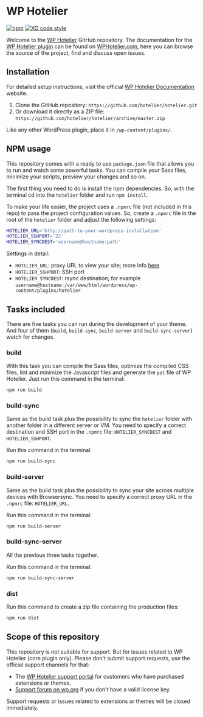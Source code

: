 # WP Hotelier
[![npm](https://img.shields.io/npm/v/npm.svg)]()
[![XO code style](https://img.shields.io/badge/code_style-XO-5ed9c7.svg)](https://github.com/sindresorhus/xo)

Welcome to the [WP Hotelier](https://wphotelier.com) GitHub repository. The documentation for the [WP Hotelier plugin](https://wphotelier.com) can be found on [WPHotelier.com](https://wphotelier.com), here you can browse the source of the project, find and discuss open issues.

## Installation ##

For detailed setup instructions, visit the official [WP Hotelier Documentation](http://docs.wphotelier.com) website.

1. Clone the GitHub repository: `https://github.com/hotelier/hotelier.git`
2. Or download it directly as a ZIP file: `https://github.com/hotelier/hotelier/archive/master.zip`

Like any other WordPress plugin, place it in `/wp-content/plugins/`.

## NPM usage

This repository comes with a ready to use `package.json` file that allows you to run and watch some powerful tasks. You can compile your Sass files, minimize your scripts, preview your changes and so on.

The first thing you need to do is install the npm dependencies. So, with the terminal cd into the `hotelier` folder and run `npm install`.

To make your life easier, the project uses a `.npmrc` file (not included in this repo) to pass the project configuration values. So, create a `.npmrc` file in the root of the `hotelier` folder and adjust the following settings:

```bash
HOTELIER_URL='http://path-to-your-wordpress-installation'
HOTELIER_SSHPORT='22'
HOTELIER_SYNCDEST='username@hostname:path'
```

Settings in detail:

* `HOTELIER_URL`: proxy URL to view your site; more info [here](https://browsersync.io/docs/options#option-proxy)
* `HOTELIER_SSHPORT`: SSH port
* `HOTELIER_SYNCDEST`: rsync destination; for example `username@hostname:/var/www/html/wordpress/wp-content/plugins/hotelier`

## Tasks included

There are five tasks you can run during the development of your theme. And four of them (`build`, `build-sync`, `build-server` and `build-sync-server`) watch for changes.

### build

With this task you can compile the Sass files, optimize the compiled CSS files, lint and minimize the Javascript files and generate the `pot` file of WP Hotelier. Just run this command in the terminal:

```bash
npm run build
```

### build-sync

Same as the build task plus the possibility to sync the `hotelier` folder with another folder in a different server or VM. You need to specify a correct destination and SSH port in the `.npmrc` file: `HOTELIER_SYNCDEST` and `HOTELIER_SSHPORT`.

Run this command in the terminal:

```bash
npm run build-sync
```

### build-server

Same as the build task plus the possibility to sync your site across multiple devices with Browsersync. You need to specify a correct proxy URL in the `.npmrc` file: `HOTELIER_URL`.

Run this command in the terminal:

```bash
npm run build-server
```

### build-sync-server

All the previous three tasks together.

Run this command in the terminal:

```bash
npm run build-sync-server
```

### dist

Run this command to create a zip file containing the production files:

```bash
npm run dist
```

## Scope of this repository ##

This repository is not suitable for support. But for issues related to WP Hotelier (core plugin only). Please don't submit support requests, use the official support channels for that:

* The [WP Hotelier support portal](https://wphotelier.com/support/) for customers who have purchased extensions or themes.
* [Support forum on wp.org](https://wordpress.org/support/plugin/wphotelier) if you don't have a valid license key.

Support requests or issues related to extensions or themes will be closed immediately.

